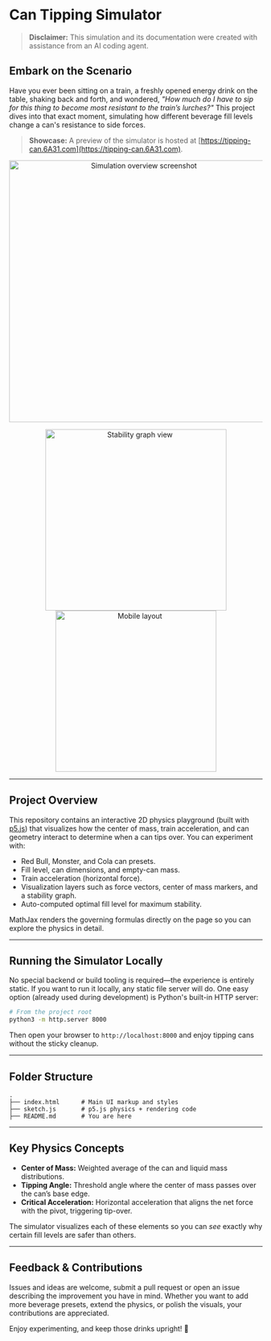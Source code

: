 # Can Tipping Simulator

> **Disclaimer:** This simulation and its documentation were created with assistance from an AI coding agent. 

## Embark on the Scenario

Have you ever been sitting on a train, a freshly opened energy drink on the table, shaking back and forth, and wondered, *"How much do I have to sip for this thing to become most resistant to the train’s lurches?"* This project dives into that exact moment, simulating how different beverage fill levels change a can's resistance to side forces.

> **Showcase:** A preview of the simulator is hosted at [https://tipping-can.6A31.com](https://tipping-can.6A31.com).

<p align="center">
	<img src="https://github.com/user-attachments/assets/2fdf86bd-a6aa-470c-ae10-349564ebec10" alt="Simulation overview screenshot" width="520" />
</p>
<p align="center">
	<img src="https://github.com/user-attachments/assets/dcfa7f48-01bf-4bd1-87f5-4c432b27f70e" alt="Stability graph view" width="360" />
	<img src="https://github.com/user-attachments/assets/27115f3f-3b89-4ab6-9335-2d620cd40790" alt="Mobile layout" width="320" />
</p>


---

## Project Overview

This repository contains an interactive 2D physics playground (built with [p5.js](https://p5js.org/)) that visualizes how the center of mass, train acceleration, and can geometry interact to determine when a can tips over. You can experiment with:

- Red Bull, Monster, and Cola can presets.
- Fill level, can dimensions, and empty-can mass.
- Train acceleration (horizontal force).
- Visualization layers such as force vectors, center of mass markers, and a stability graph.
- Auto-computed optimal fill level for maximum stability.

MathJax renders the governing formulas directly on the page so you can explore the physics in detail.

---

## Running the Simulator Locally

No special backend or build tooling is required—the experience is entirely static. If you want to run it locally, any static file server will do. One easy option (already used during development) is Python's built-in HTTP server:

```bash
# From the project root
python3 -m http.server 8000
```

Then open your browser to `http://localhost:8000` and enjoy tipping cans without the sticky cleanup.

---

## Folder Structure

```
.
├── index.html      # Main UI markup and styles
├── sketch.js       # p5.js physics + rendering code
├── README.md       # You are here
```

---

## Key Physics Concepts

- **Center of Mass:** Weighted average of the can and liquid mass distributions.
- **Tipping Angle:** Threshold angle where the center of mass passes over the can’s base edge.
- **Critical Acceleration:** Horizontal acceleration that aligns the net force with the pivot, triggering tip-over.

The simulator visualizes each of these elements so you can *see* exactly why certain fill levels are safer than others.

---

## Feedback & Contributions

Issues and ideas are welcome, submit a pull request or open an issue describing the improvement you have in mind. Whether you want to add more beverage presets, extend the physics, or polish the visuals, your contributions are appreciated.

Enjoy experimenting, and keep those drinks upright! 🍾
